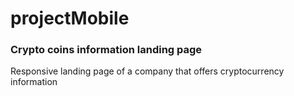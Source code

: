 # projectMobile
### Crypto coins information landing page

Responsive landing page of a company that offers cryptocurrency information